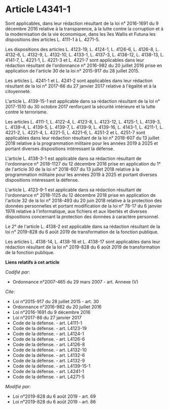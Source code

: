 # Article L4341-1

Sont applicables, dans leur rédaction résultant de la loi n° 2016-1691 du 9 décembre 2016 relative à la transparence, à la
lutte contre la corruption et à la modernisation de la vie économique, dans les îles Wallis et Futuna les dispositions des
articles L. 4111-1 à L. 4271-5.

Les dispositions des articles L. 4123-19, L. 4124-1, L. 4126-6, L. 4126-8, L. 4132-6, L. 4132-9, L. 4132-10, L. 4133-1, L.
4137-3, L. 4138-12, L. 4138-13, L. 4141-7, L. 4221-1, L. 4221-3 et L. 4221-7 sont applicables dans leur rédaction résultant
de l'ordonnance n° 2016-982 du 20 juillet 2016 prise en application de l'article 30 de la loi n° 2015-917 du 28 juillet 2015.

Les articles L. 4241-1 et L. 4241-2 sont applicables dans leur rédaction résultant de la loi n° 2017-86 du 27 janvier 2017
relative à l'égalité et à la citoyenneté.

L'article L. 4139-15-1 est applicable dans sa rédaction résultant de la loi n° 2017-1510 du 30 octobre 2017 renforçant la
sécurité intérieure et la lutte contre le terrorisme.

Les articles L. 4111-1, L. 4122-4, L. 4123-8, L. 4123-12, L. 4125-1, L. 4139-3, L. 4139-4, L. 4139-5, L. 4139-7, L. 4139-9,
L. 4139-16, L. 4143-1, L. 4211-1, L. 4221-2, L. 4221-4, L. 4221-5, L. 4221-6, L. 4251-2 et L. 4251-7 sont applicables dans
leur rédaction résultant de la loi n° 2018-607 du 13 juillet 2018 relative à la programmation militaire pour les années 2019
à 2025 et portant diverses dispositions intéressant la défense.

L'article L. 4138-3-1 est applicable dans sa rédaction résultant de l'ordonnance n° 2018-1127 du 12 décembre 2018 prise en
application du 1° de l'article 30 de la loi n° 2018-607 du 13 juillet 2018 relative à la programmation militaire pour les
années 2019 à 2025 et portant diverses dispositions intéressant la défense.

L'article L. 4123-9-1 est applicable dans sa rédaction résultant de l'ordonnance n° 2018-1125 du 12 décembre 2018 prise en
application de l'article 32 de la loi n° 2018-493 du 20 juin 2018 relative à la protection des données personnelles et
portant modification de la loi n° 78-17 du 6 janvier 1978 relative à l'informatique, aux fichiers et aux libertés et diverses
dispositions concernant la protection des données à caractère personnel.

Le 2° de l'article L. 4138-2 est applicable dans sa rédaction résultant de la loi n° 2019-828 du 6 août 2019 de
transformation de la fonction publique.

Les articles L. 4138-14, L. 4138-16 et L. 4138-17 sont applicables dans leur rédaction résultant de la loi n° 2019-828 du 6
août 2019 de transformation de la fonction publique.

**Liens relatifs à cet article**

_Codifié par_:

  - Ordonnance n°2007-465 du 29 mars 2007 - art. Annexe (V)

_Cite_:

  - Loi n°2015-917 du 28 juillet 2015 - art. 30
  - Ordonnance n°2016-982 du 20 juillet 2016
  - Loi n°2016-1691 du 9 décembre 2016
  - Loi n°2017-86 du 27 janvier 2017
  - Code de la défense. - art. L4111-1
  - Code de la défense. - art. L4123-19
  - Code de la défense. - art. L4124-1
  - Code de la défense. - art. L4126-6
  - Code de la défense. - art. L4126-8
  - Code de la défense. - art. L4132-10
  - Code de la défense. - art. L4132-6
  - Code de la défense. - art. L4132-9
  - Code de la défense. - art. L4139-15-1
  - Code de la défense. - art. L4241-1
  - Code de la défense. - art. L4271-5

_Modifié par_:

  - Loi n°2019-828 du 6 août 2019 - art. 69
  - Loi n°2019-828 du 6 août 2019 - art. 86
